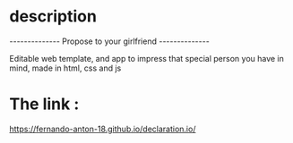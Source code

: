 # description
-------------- Propose to your girlfriend --------------


Editable web template, and app to impress that special person you have in mind, made in html, css and js


# The link :
https://fernando-anton-18.github.io/declaration.io/

